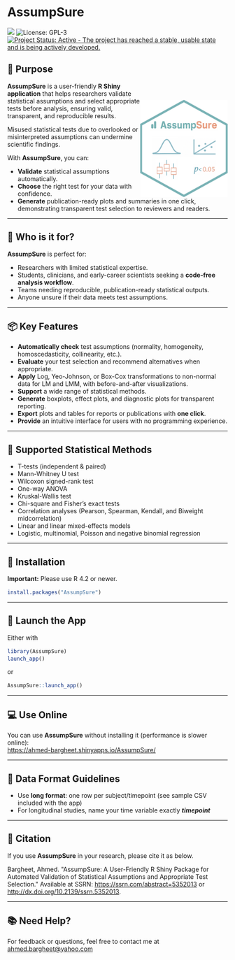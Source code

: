 # AssumpSure

[![](https://www.r-pkg.org/badges/version/AssumpSure?color=orange)](https://cran.r-project.org/package=AssumpSure) ![License: GPL-3](https://img.shields.io/badge/license-GPL--3-blue.svg) [![Project Status: Active - The project has reached a stable, usable state and is being actively developed.](https://www.repostatus.org/badges/latest/active.svg)](https://www.repostatus.org/#active)


## 🎯 Purpose
<img align="right" src="inst/app/www/logo.png" width="200" style="margin-top:40px;">

**AssumpSure** is a user-friendly **R Shiny application** that helps researchers validate statistical assumptions and select appropriate tests before analysis, ensuring valid, transparent, and reproducible results.

Misused statistical tests due to overlooked or misinterpreted assumptions can undermine scientific findings. 

With **AssumpSure**, you can:

- **Validate** statistical assumptions automatically.
- **Choose** the right test for your data with confidence.
- **Generate** publication-ready plots and summaries in one click, demonstrating transparent test selection to reviewers and readers.

---

## 👥 Who is it for?

**AssumpSure** is perfect for:

- Researchers with limited statistical expertise.
- Students, clinicians, and early-career scientists seeking a **code-free analysis workflow**.
- Teams needing reproducible, publication-ready statistical outputs.
- Anyone unsure if their data meets test assumptions.

---

## 📦 Key Features

- **Automatically check** test assumptions (normality, homogeneity, homoscedasticity, collinearity, etc.).
- **Evaluate** your test selection and recommend alternatives when appropriate.
- **Apply** Log, Yeo-Johnson, or Box-Cox transformations to non-normal data for LM and LMM, with before-and-after visualizations.
- **Support** a wide range of statistical methods.
- **Generate** boxplots, effect plots, and diagnostic plots for transparent reporting.
- **Export** plots and tables for reports or publications with **one click**.
- **Provide** an intuitive interface for users with no programming experience.

---

## 🧪 Supported Statistical Methods

- T-tests (independent & paired)
- Mann-Whitney U test
- Wilcoxon signed-rank test
- One-way ANOVA
- Kruskal-Wallis test
- Chi-square and Fisher’s exact tests
- Correlation analyses (Pearson, Spearman, Kendall, and Biweight midcorrelation)
- Linear and linear mixed-effects models
- Logistic, multinomial, Poisson and negative binomial regression

---

## 📁 Installation
**Important:** Please use R 4.2 or newer.

```r
install.packages("AssumpSure")
```

---

## 🚀 Launch the App

Either with
```r
library(AssumpSure)
launch_app()
```
or 

```r
AssumpSure::launch_app()
```

---

## 💻 Use Online

You can use **AssumpSure** without installing it (performance is slower online):  
https://ahmed-bargheet.shinyapps.io/AssumpSure/

---

## 📂 Data Format Guidelines

- Use **long format**: one row per subject/timepoint (see sample CSV included with the app)
- For longitudinal studies, name your time variable exactly ***timepoint***

---

## 📖 Citation
If you use **AssumpSure** in your research, please cite it as below.

Bargheet, Ahmed. "AssumpSure: A User-Friendly R Shiny Package for Automated Validation of Statistical Assumptions and Appropriate Test Selection." Available at SSRN: https://ssrn.com/abstract=5352013 or http://dx.doi.org/10.2139/ssrn.5352013.

---

## 📚 Need Help?

For feedback or questions, feel free to contact me at ahmed.bargheet@yahoo.com
